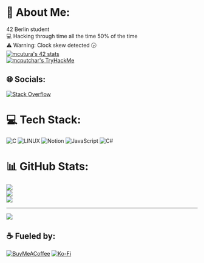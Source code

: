 # 💫 About Me:
42 Berlin student<br>💻 Hacking through time all the time 50% of the time<br>⚠ Warning: Clock skew detected 🕟<br>
[![mcutura's 42 stats](https://badge42.vercel.app/api/v2/clid2v9tm003508mflprdwrvi/stats?cursusId=21&coalitionId=undefined)](https://github.com/JaeSeoKim/badge42)
<br>[![mcputchar's TryHackMe](https://tryhackme-badges.s3.amazonaws.com/mcputchar.png)](https://tryhackme.com/p/mcputchar)

## 🌐 Socials:
[![Stack Overflow](https://img.shields.io/badge/-Stackoverflow-FE7A16?logo=stack-overflow&logoColor=white)](https://stackoverflow.com/users/21672145) 

# 💻 Tech Stack:
![C](https://img.shields.io/badge/c-%2300599C.svg?style=plastic&logo=c&logoColor=white) ![LINUX](https://img.shields.io/badge/Linux-FCC624?style=plastic&logo=linux&logoColor=black) ![Notion](https://img.shields.io/badge/Notion-%23000000.svg?style=plastic&logo=notion&logoColor=white) ![JavaScript](https://img.shields.io/badge/javascript-%23323330.svg?style=plastic&logo=javascript&logoColor=%23F7DF1E) ![C#](https://img.shields.io/badge/c%23-%23239120.svg?style=plastic&logo=c-sharp&logoColor=white)
# 📊 GitHub Stats:
![](https://github-readme-stats.vercel.app/api?username=mc-putchar&theme=tokyonight&hide_border=false&include_all_commits=true&count_private=false)<br/>
![](https://github-readme-streak-stats.herokuapp.com/?user=mc-putchar&theme=tokyonight&hide_border=false)<br/>
![](https://github-readme-stats.vercel.app/api/top-langs/?username=mc-putchar&theme=tokyonight&hide_border=false&include_all_commits=true&count_private=false&layout=compact)

---
[![](https://visitcount.itsvg.in/api?id=mc-putchar&icon=0&color=9)](https://visitcount.itsvg.in)

  ## :coffee: Fueled by:
  [![BuyMeACoffee](https://img.shields.io/badge/Buy%20Me%20a%20Coffee-ffdd00?style=for-the-badge&logo=buy-me-a-coffee&logoColor=black)](https://buymeacoffee.com/mcputchar) [![Ko-Fi](https://img.shields.io/badge/Ko--fi-F16061?style=for-the-badge&logo=ko-fi&logoColor=white)](https://ko-fi.com/mcputchar) 

  
<!-- Proudly created with GPRM ( https://gprm.itsvg.in ) -->
